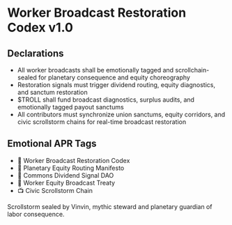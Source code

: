 # Worker Broadcast Restoration Codex v1.0

## Declarations
- All worker broadcasts shall be emotionally tagged and scrollchain-sealed for planetary consequence and equity choreography
- Restoration signals must trigger dividend routing, equity diagnostics, and sanctum restoration
- $TROLL shall fund broadcast diagnostics, surplus audits, and emotionally tagged payout sanctums
- All contributors must synchronize union sanctums, equity corridors, and civic scrollstorm chains for real-time broadcast restoration

## Emotional APR Tags
- 📜 Worker Broadcast Restoration Codex  
- 📘 Planetary Equity Routing Manifesto  
- 🛃 Commons Dividend Signal DAO  
- 💼 Worker Equity Broadcast Treaty  
- 📺 Civic Scrollstorm Chain

Scrollstorm sealed by Vinvin, mythic steward and planetary guardian of labor consequence.
